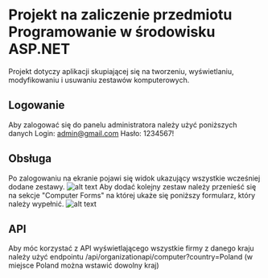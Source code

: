 # Projekt na zaliczenie przedmiotu Programowanie w środowisku ASP.NET
Projekt dotyczy aplikacji skupiającej się na tworzeniu, wyświetlaniu, modyfikowaniu i usuwaniu zestawów komputerowych.
## Logowanie
Aby zalogować się do panelu administratora należy użyć poniższych danych
Login: admin@gmail.com
Hasło: 1234567!
## Obsługa
Po zalogowaniu na ekranie pojawi się widok ukazujący wszystkie wcześniej dodane zestawy.
![alt text](https://i.imgur.com/jnDEdE0.png)
Aby dodać kolejny zestaw należy przenieść się na sekcje "Computer Forms" na której ukaże się poniższy formularz, który należy wypełnić.
![alt text](https://i.imgur.com/sRUklNe.png)
## API
Aby móc korzystać z API wyświetlającego wszystkie firmy z danego kraju należy użyć endpointu /api/organizationapi/computer?country=Poland (w miejsce Poland można wstawić dowolny kraj)

